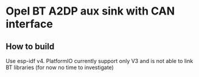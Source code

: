 Opel BT A2DP aux sink with CAN interface
======================

## How to build
Use esp-idf v4. PlatformIO currently support only V3 and is not able to link BT libraries (for now no time to investigate)